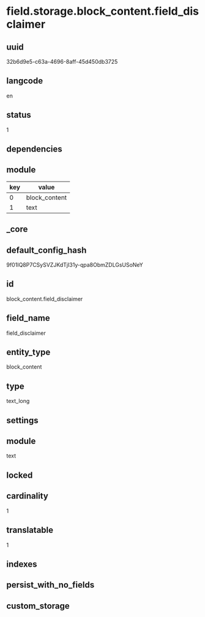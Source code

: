 # field.storage.block_content.field_disclaimer

## uuid
32b6d9e5-c63a-4696-8aff-45d450db3725

## langcode
en

## status
1

## dependencies

## module
|key|value|
|-|-|
|0|block_content|
|1|text|


## _core

## default_config_hash
9f01IQ8P7CSySVZJKdTjI31y-qpa8ObmZDLGsUSoNeY

## id
block_content.field_disclaimer

## field_name
field_disclaimer

## entity_type
block_content

## type
text_long

## settings


## module
text

## locked


## cardinality
1

## translatable
1

## indexes


## persist_with_no_fields


## custom_storage

